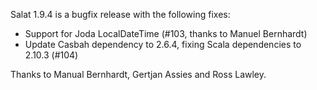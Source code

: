 Salat 1.9.4 is a bugfix release with the following fixes:

- Support for Joda LocalDateTime (#103, thanks to Manuel Bernhardt)
- Update Casbah dependency to 2.6.4, fixing Scala dependencies to 2.10.3 (#104)

Thanks to Manual Bernhardt, Gertjan Assies and Ross Lawley.